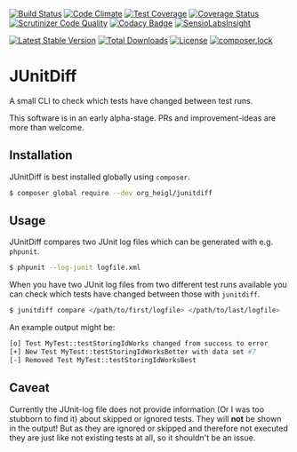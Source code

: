 [![Build Status](https://travis-ci.org/heiglandreas/JUnitDiff.svg?branch=master)](https://travis-ci.org/heiglandreas/JUnitDiff)
[![Code Climate](https://codeclimate.com/github/heiglandreas/JUnitDiff/badges/gpa.svg)](https://codeclimate.com/github/heiglandreas/JUnitDiff)
[![Test Coverage](https://codeclimate.com/github/heiglandreas/JUnitDiff/badges/coverage.svg)](https://codeclimate.com/github/heiglandreas/JUnitDiff/coverage)
[![Coverage Status](https://coveralls.io/repos/github/heiglandreas/JUnitDiff/badge.svg?branch=master)](https://coveralls.io/github/heiglandreas/JUnitDiff?branch=master)
[![Scrutinizer Code Quality](https://scrutinizer-ci.com/g/heiglandreas/JUnitDiff/badges/quality-score.png?b=master)](https://scrutinizer-ci.com/g/heiglandreas/JUnitDiff/?branch=master)
[![Codacy Badge](https://api.codacy.com/project/badge/Grade/1a2e1db4315f42efb79056e3f6c6bcbb)](https://www.codacy.com/app/github_70/JUnitDiff?utm_source=github.com&amp;utm_medium=referral&amp;utm_content=heiglandreas/JUnitDiff&amp;utm_campaign=Badge_Grade)
[![SensioLabsInsight](https://insight.sensiolabs.com/projects/46c6fa0c-fcfd-468f-82e1-2c23256e1cd6/mini.png)](https://insight.sensiolabs.com/projects/46c6fa0c-fcfd-468f-82e1-2c23256e1cd6)

[![Latest Stable Version](https://poser.pugx.org/org_heigl/junitdiff/v/stable)](https://packagist.org/packages/org_heigl/junitdiff)
[![Total Downloads](https://poser.pugx.org/org_heigl/junitdiff/downloads)](https://packagist.org/packages/org_heigl/junitdiff)
[![License](https://poser.pugx.org/org_heigl/junitdiff/license)](https://packagist.org/packages/org_heigl/junitdiff)
[![composer.lock](https://poser.pugx.org/org_heigl/junitdiff/composerlock)](https://packagist.org/packages/org_heigl/junitdiff)

# JUnitDiff

A small CLI to check which tests have changed between test runs.

This software is in an early alpha-stage. PRs and improvement-ideas are more than welcome.

## Installation

JUnitDiff is best installed globally using `composer`.

```bash
$ composer global require --dev org_heigl/junitdiff
```

## Usage

JUnitDiff compares two JUnit log files which can be generated with e.g. `phpunit`.

```bash
$ phpunit --log-junit logfile.xml
```

When you have two JUnit log files from two different test runs available you can check which tests have changed between those with `junitdiff`.

```bash
$ junitdiff compare </path/to/first/logfile> </path/to/last/logfile>
```

An example output might be:

```bash
[o] Test MyTest::testStoringIdWorks changed from success to error
[+] New Test MyTest::testStoringIdWorksBetter with data set #7
[-] Removed Test MyTest::testStoringIdWorksBest
```

## Caveat

Currently the JUnit-log file does not provide information (Or I was too stubborn to find it)
about skipped or ignored tests. They will **not** be shown in the output! But as they are
ignored or skipped and therefore not executed they are just like not existing tests at
all, so it shouldn't be an issue.
